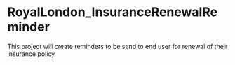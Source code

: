 # RoyalLondon_InsuranceRenewalReminder
This project will create reminders to be send to end user for renewal of their insurance policy
